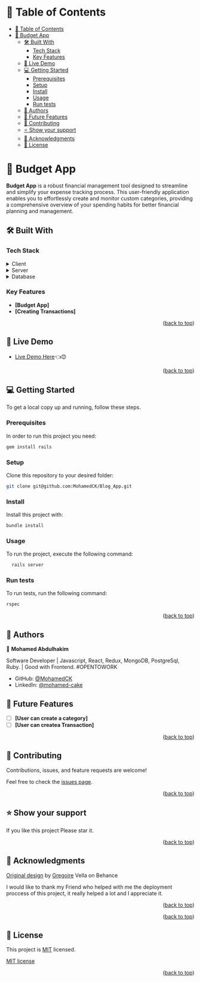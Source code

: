 <a name="readme-top"></a>

<div align="center">

</div>

<!-- TABLE OF CONTENTS -->

# 📗 Table of Contents

- [📗 Table of Contents](#-table-of-contents)
- [📖 Budget App ](#-budget-app-)
  - [🛠 Built With ](#-built-with-)
    - [Tech Stack ](#tech-stack-)
    - [Key Features ](#key-features-)
  - [🚀 Live Demo ](#-live-demo-)
  - [💻 Getting Started ](#-getting-started-)
    - [Prerequisites](#prerequisites)
    - [Setup](#setup)
    - [Install](#install)
    - [Usage](#usage)
    - [Run tests](#run-tests)
  - [👥 Authors ](#-authors-)
  - [🔭 Future Features ](#-future-features-)
  - [🤝 Contributing ](#-contributing-)
  - [⭐️ Show your support ](#️-show-your-support-)
  - [🙏 Acknowledgments ](#-acknowledgments-)
  - [📝 License ](#-license-)

<!-- PROJECT DESCRIPTION -->

# 📖 Budget App <a name="about-project"></a>

**Budget App** is a robust financial management tool designed to streamline and simplify your expense tracking process. This user-friendly application enables you to effortlessly create and monitor custom categories, providing a comprehensive overview of your spending habits for better financial planning and management.
## 🛠 Built With <a name="built-with"></a>

### Tech Stack <a name="tech-stack"></a>

<details>
  <summary>Client</summary>
  <ul>
    <li><a href="https://www.ruby-lang.org/en/">Ruby</a></li>
  </ul>
</details>

<details>
  <summary>Server</summary>
  <ul>
    <li><a href="https://rubyonrails.org/">Ruby on Rails</a></li>
  </ul>
</details>

<details>
<summary>Database</summary>
  <ul>
    <li><a href="https://www.postgresql.org/">PostgreSQL</a></li>
  </ul>
</details>

### Key Features <a name="key-features"></a>

- **[Budget App]**
- **[Creating Transactions]**

<p align="right">(<a href="#readme-top">back to top</a>)</p>

## 🚀 Live Demo <a name="live-demo"></a>

- [Live Demo Here](https://budget-app-siir.onrender.com)👈😊

<p align="right">(<a href="#readme-top">back to top</a>)</p>

## 💻 Getting Started <a name="getting-started"></a>

To get a local copy up and running, follow these steps.

### Prerequisites

In order to run this project you need:

```sh
gem install rails
```

### Setup

Clone this repository to your desired folder:
```sh
git clone git@github.com:MohamedCK/Blog_App.git
```
### Install

Install this project with:
```sh
bundle install
```

### Usage

To run the project, execute the following command:

```sh
  rails server
```

### Run tests

To run tests, run the following command:

```sh
rspec
```

<p align="right">(<a href="#readme-top">back to top</a>)</p>

<!-- AUTHORS -->

## 👥 Authors <a name="authors"></a>


👤 **Mohamed Abdulhakim**

  Software Developer | Javascript, React, Redux, MongoDB, PostgreSql, Ruby. | Good with Frontend. #OPENTOWORK
- GitHub: [@MohamedCK](https://github.com/MohamedCK)
- LinkedIn: [@mohamed-cake](https://www.linkedin.com/in/mohamed-cake/)


## 🔭 Future Features <a name="future-features"></a>

- [ ] **[User can create a category]**
- [ ] **[User can createa Transaction]**

<p align="right">(<a href="#readme-top">back to top</a>)</p>


## 🤝 Contributing <a name="contributing"></a>

Contributions, issues, and feature requests are welcome!

Feel free to check the [issues page](../../issues/).

<p align="right">(<a href="#readme-top">back to top</a>)</p>

## ⭐️ Show your support <a name="support"></a>


If you like this project Please star it.

<p align="right">(<a href="#readme-top">back to top</a>)</p>

## 🙏 Acknowledgments <a name="acknowledgements"></a>

[Original design](https://www.behance.net/gallery/19759151/Snapscan-iOs-design-and-branding?tracking_source=) by [Gregoire](https://www.behance.net/gregoirevella) Vella on Behance

I would like to thank my Friend who helped with me the deployment proccess of this project, it really helped a lot and I appreciate it.

<p align="right">(<a href="#readme-top">back to top</a>)</p>

<p align="right">(<a href="#readme-top">back to top</a>)</p>

<!-- LICENSE -->

## 📝 License <a name="license"></a>

This project is [MIT](./LICENSE) licensed.

 [MIT license](https://github.com/MohamedCK/Blog_App/blob/dev/MIT.md)

<p align="right">(<a href="#readme-top">back to top</a>)</p>
